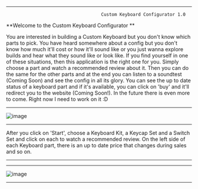 
____________________________________________________________________________________________________________________________________________________________________
                                        Custom Keyboard Configurator 1.0
     
                              
                                    
                                    
**Welcome to the Custom Keyboard Configurator **
                                  
You are interested in building a Custom Keyboard but you don't know which parts to pick. You have heard somewhere about a config but you don't know how much it'll cost or how it'll sound like or you just wanna explore builds and hear what they sound like or look like. If you find yourself in one of these situations, then this application is the right one for you. Simply choose a part and watch a recommended review about it. Then you can do the same for the other parts and at the end you can listen to a soundtest (Coming Soon) and see the config in all its glory. You can see the up to date status of a keyboard part and if it's available, you can click on 'buy' and it'll redirect you to the website (Coming Soon!). In the future there is even more to come. Right now I need to work on it :D
____________________________________________________________________________________________________________________________________________________________________

![image](https://user-images.githubusercontent.com/120993360/229368875-18cf0822-3261-4ec2-8640-837100e4585f.png)

____________________________________________________________________________________________________________________________________________________________________

After you click on 'Start', choose a Keyboard Kit, a Keycap Set and a Switch Set and click on each to watch a recommended review. On the left side of each Keyboard part, there is an up to date price that changes during sales and so on. 
____________________________________________________________________________________________________________________________________________________________________
____________________________________________________________________________________________________________________________________________________________________
![image](https://user-images.githubusercontent.com/120993360/230694929-113616ba-55b8-4f3e-a57b-dd83438af7f4.png)
____________________________________________________________________________________________________________________________________________________________________ 
